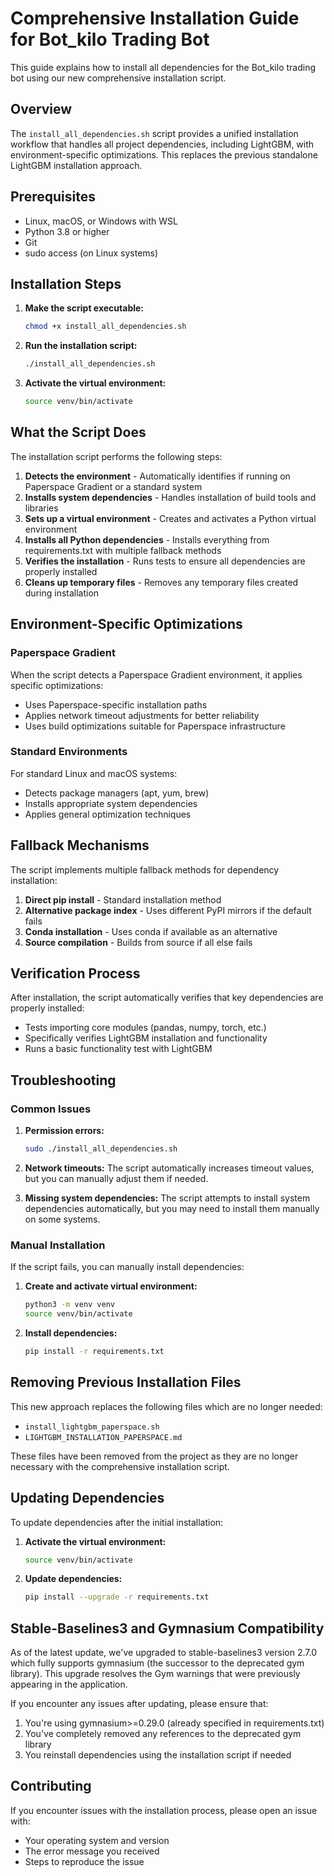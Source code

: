 # Comprehensive Installation Guide for Bot_kilo Trading Bot

This guide explains how to install all dependencies for the Bot_kilo trading bot using our new comprehensive installation script.

## Overview

The `install_all_dependencies.sh` script provides a unified installation workflow that handles all project dependencies, including LightGBM, with environment-specific optimizations. This replaces the previous standalone LightGBM installation approach.

## Prerequisites

- Linux, macOS, or Windows with WSL
- Python 3.8 or higher
- Git
- sudo access (on Linux systems)

## Installation Steps

1. **Make the script executable:**
   ```bash
   chmod +x install_all_dependencies.sh
   ```

2. **Run the installation script:**
   ```bash
   ./install_all_dependencies.sh
   ```

3. **Activate the virtual environment:**
   ```bash
   source venv/bin/activate
   ```

## What the Script Does

The installation script performs the following steps:

1. **Detects the environment** - Automatically identifies if running on Paperspace Gradient or a standard system
2. **Installs system dependencies** - Handles installation of build tools and libraries
3. **Sets up a virtual environment** - Creates and activates a Python virtual environment
4. **Installs all Python dependencies** - Installs everything from requirements.txt with multiple fallback methods
5. **Verifies the installation** - Runs tests to ensure all dependencies are properly installed
6. **Cleans up temporary files** - Removes any temporary files created during installation

## Environment-Specific Optimizations

### Paperspace Gradient
When the script detects a Paperspace Gradient environment, it applies specific optimizations:
- Uses Paperspace-specific installation paths
- Applies network timeout adjustments for better reliability
- Uses build optimizations suitable for Paperspace infrastructure

### Standard Environments
For standard Linux and macOS systems:
- Detects package managers (apt, yum, brew)
- Installs appropriate system dependencies
- Applies general optimization techniques

## Fallback Mechanisms

The script implements multiple fallback methods for dependency installation:

1. **Direct pip install** - Standard installation method
2. **Alternative package index** - Uses different PyPI mirrors if the default fails
3. **Conda installation** - Uses conda if available as an alternative
4. **Source compilation** - Builds from source if all else fails

## Verification Process

After installation, the script automatically verifies that key dependencies are properly installed:
- Tests importing core modules (pandas, numpy, torch, etc.)
- Specifically verifies LightGBM installation and functionality
- Runs a basic functionality test with LightGBM

## Troubleshooting

### Common Issues

1. **Permission errors:**
   ```bash
   sudo ./install_all_dependencies.sh
   ```

2. **Network timeouts:**
   The script automatically increases timeout values, but you can manually adjust them if needed.

3. **Missing system dependencies:**
   The script attempts to install system dependencies automatically, but you may need to install them manually on some systems.

### Manual Installation

If the script fails, you can manually install dependencies:

1. **Create and activate virtual environment:**
   ```bash
   python3 -m venv venv
   source venv/bin/activate
   ```

2. **Install dependencies:**
   ```bash
   pip install -r requirements.txt
   ```

## Removing Previous Installation Files

This new approach replaces the following files which are no longer needed:
- `install_lightgbm_paperspace.sh`
- `LIGHTGBM_INSTALLATION_PAPERSPACE.md`

These files have been removed from the project as they are no longer necessary with the comprehensive installation script.

## Updating Dependencies

To update dependencies after the initial installation:

1. **Activate the virtual environment:**
   ```bash
   source venv/bin/activate
   ```

2. **Update dependencies:**
   ```bash
   pip install --upgrade -r requirements.txt
   ```

## Stable-Baselines3 and Gymnasium Compatibility

As of the latest update, we've upgraded to stable-baselines3 version 2.7.0 which fully supports gymnasium (the successor to the deprecated gym library). This upgrade resolves the Gym warnings that were previously appearing in the application.

If you encounter any issues after updating, please ensure that:
1. You're using gymnasium>=0.29.0 (already specified in requirements.txt)
2. You've completely removed any references to the deprecated gym library
3. You reinstall dependencies using the installation script if needed

## Contributing

If you encounter issues with the installation process, please open an issue with:
- Your operating system and version
- The error message you received
- Steps to reproduce the issue